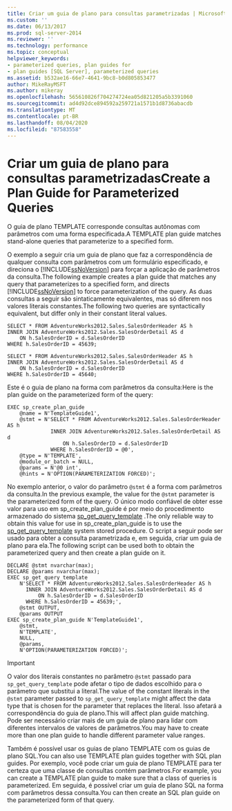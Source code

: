 ```yaml
---
title: Criar um guia de plano para consultas parametrizadas | Microsoft Docs
ms.custom: ''
ms.date: 06/13/2017
ms.prod: sql-server-2014
ms.reviewer: ''
ms.technology: performance
ms.topic: conceptual
helpviewer_keywords:
- parameterized queries, plan guides for
- plan guides [SQL Server], parameterized queries
ms.assetid: b532ae16-66e7-4641-9bc8-b0d805853477
author: MikeRayMSFT
ms.author: mikeray
ms.openlocfilehash: 565610826f704274724ea05d821205a5b3391060
ms.sourcegitcommit: ad4d92dce894592a259721a1571b1d8736abacdb
ms.translationtype: MT
ms.contentlocale: pt-BR
ms.lasthandoff: 08/04/2020
ms.locfileid: "87583558"
---
```

# <a name="create-a-plan-guide-for-parameterized-queries"></a><span data-ttu-id="c501e-102">Criar um guia de plano para consultas parametrizadas</span><span class="sxs-lookup"><span data-stu-id="c501e-102">Create a Plan Guide for Parameterized Queries</span></span>
  <span data-ttu-id="c501e-103">O guia de plano TEMPLATE corresponde consultas autônomas com parâmetros com uma forma especificada.</span><span class="sxs-lookup"><span data-stu-id="c501e-103">A TEMPLATE plan guide matches stand-alone queries that parameterize to a specified form.</span></span>  
  
 <span data-ttu-id="c501e-104">O exemplo a seguir cria um guia de plano que faz a correspondência de qualquer consulta com parâmetros com um formulário especificado, e direciona o [!INCLUDE[ssNoVersion](../../includes/ssnoversion-md.md)] para forçar a aplicação de parâmetros da consulta.</span><span class="sxs-lookup"><span data-stu-id="c501e-104">The following example creates a plan guide that matches any query that parameterizes to a specified form, and directs [!INCLUDE[ssNoVersion](../../includes/ssnoversion-md.md)] to force parameterization of the query.</span></span> <span data-ttu-id="c501e-105">As duas consultas a seguir são sintaticamente equivalentes, mas só diferem nos valores literais constantes.</span><span class="sxs-lookup"><span data-stu-id="c501e-105">The following two queries are syntactically equivalent, but differ only in their constant literal values.</span></span>  
  
```  
SELECT * FROM AdventureWorks2012.Sales.SalesOrderHeader AS h  
INNER JOIN AdventureWorks2012.Sales.SalesOrderDetail AS d   
    ON h.SalesOrderID = d.SalesOrderID  
WHERE h.SalesOrderID = 45639;  
  
SELECT * FROM AdventureWorks2012.Sales.SalesOrderHeader AS h  
INNER JOIN AdventureWorks2012.Sales.SalesOrderDetail AS d   
    ON h.SalesOrderID = d.SalesOrderID  
WHERE h.SalesOrderID = 45640;  
```  
  
 <span data-ttu-id="c501e-106">Este é o guia de plano na forma com parâmetros da consulta:</span><span class="sxs-lookup"><span data-stu-id="c501e-106">Here is the plan guide on the parameterized form of the query:</span></span>  
  
```  
EXEC sp_create_plan_guide   
    @name = N'TemplateGuide1',  
    @stmt = N'SELECT * FROM AdventureWorks2012.Sales.SalesOrderHeader AS h  
              INNER JOIN AdventureWorks2012.Sales.SalesOrderDetail AS d   
                  ON h.SalesOrderID = d.SalesOrderID  
              WHERE h.SalesOrderID = @0',  
    @type = N'TEMPLATE',  
    @module_or_batch = NULL,  
    @params = N'@0 int',  
    @hints = N'OPTION(PARAMETERIZATION FORCED)';  
```  
  
 <span data-ttu-id="c501e-107">No exemplo anterior, o valor do parâmetro `@stmt` é a forma com parâmetros da consulta.</span><span class="sxs-lookup"><span data-stu-id="c501e-107">In the previous example, the value for the `@stmt` parameter is the parameterized form of the query.</span></span> <span data-ttu-id="c501e-108">O único modo confiável de obter esse valor para uso em sp_create_plan_guide é por meio do procedimento armazenado do sistema [sp_get_query_template](/sql/relational-databases/system-stored-procedures/sp-get-query-template-transact-sql) .</span><span class="sxs-lookup"><span data-stu-id="c501e-108">The only reliable way to obtain this value for use in sp_create_plan_guide is to use the [sp_get_query_template](/sql/relational-databases/system-stored-procedures/sp-get-query-template-transact-sql) system stored procedure.</span></span> <span data-ttu-id="c501e-109">O script a seguir pode ser usado para obter a consulta parametrizada e, em seguida, criar um guia de plano para ela.</span><span class="sxs-lookup"><span data-stu-id="c501e-109">The following script can be used both to obtain the parameterized query and then create a plan guide on it.</span></span>  
  
```  
DECLARE @stmt nvarchar(max);  
DECLARE @params nvarchar(max);  
EXEC sp_get_query_template   
    N'SELECT * FROM AdventureWorks2012.Sales.SalesOrderHeader AS h  
      INNER JOIN AdventureWorks2012.Sales.SalesOrderDetail AS d   
          ON h.SalesOrderID = d.SalesOrderID  
      WHERE h.SalesOrderID = 45639;',  
    @stmt OUTPUT,   
    @params OUTPUT  
EXEC sp_create_plan_guide N'TemplateGuide1',   
    @stmt,   
    N'TEMPLATE',   
    NULL,   
    @params,   
    N'OPTION(PARAMETERIZATION FORCED)';  
```  
  
> [!IMPORTANT]  
>  <span data-ttu-id="c501e-110">O valor dos literais constantes no parâmetro `@stmt` passado para `sp_get_query_template` pode afetar o tipo de dados escolhido para o parâmetro que substitui a literal.</span><span class="sxs-lookup"><span data-stu-id="c501e-110">The value of the constant literals in the `@stmt` parameter passed to `sp_get_query_template` might affect the data type that is chosen for the parameter that replaces the literal.</span></span> <span data-ttu-id="c501e-111">Isso afetará a correspondência do guia de plano.</span><span class="sxs-lookup"><span data-stu-id="c501e-111">This will affect plan guide matching.</span></span> <span data-ttu-id="c501e-112">Pode ser necessário criar mais de um guia de plano para lidar com diferentes intervalos de valores de parâmetros.</span><span class="sxs-lookup"><span data-stu-id="c501e-112">You may have to create more than one plan guide to handle different parameter value ranges.</span></span>  
  
 <span data-ttu-id="c501e-113">Também é possível usar os guias de plano TEMPLATE com os guias de plano SQL.</span><span class="sxs-lookup"><span data-stu-id="c501e-113">You can also use TEMPLATE plan guides together with SQL plan guides.</span></span> <span data-ttu-id="c501e-114">Por exemplo, você pode criar um guia de plano TEMPLATE para ter certeza que uma classe de consultas contém parâmetros.</span><span class="sxs-lookup"><span data-stu-id="c501e-114">For example, you can create a TEMPLATE plan guide to make sure that a class of queries is parameterized.</span></span> <span data-ttu-id="c501e-115">Em seguida, é possível criar um guia de plano SQL na forma com parâmetros dessa consulta.</span><span class="sxs-lookup"><span data-stu-id="c501e-115">You can then create an SQL plan guide on the parameterized form of that query.</span></span>  
  
  
